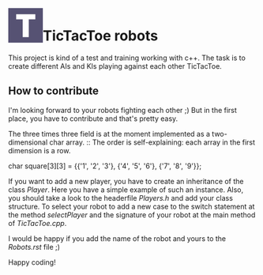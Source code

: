 <img src="logo.jpg" height="70px" align="left" />

# TicTacToe robots

This project is kind of a test and training working with c++.
The task is to create different AIs and KIs playing against each other TicTacToe.

## How to contribute

I'm looking forward to your robots fighting each other ;)
But in the first place, you have to contribute and that's pretty easy.

The three times three field is at the moment implemented as a two-dimensional char array. ::
The order is self-explaining: each array in the first dimension is a row.

char square[3][3] = {{'1', '2', '3'}, {'4', '5', '6'}, {'7', '8', '9'}};

If you want to add a new player, you have to create an inheritance of the class _Player_. Here you have a simple example of such an instance.
Also, you should take a look to the headerfile _Players.h_ and add your class structure.
To select your robot to add a new case to the switch statement at the method _selectPlayer_ and the signature of your robot at the main method of _TicTacToe.cpp_.

I would be happy if you add the name of the robot and yours to the _Robots.rst_ file ;)

Happy coding!
